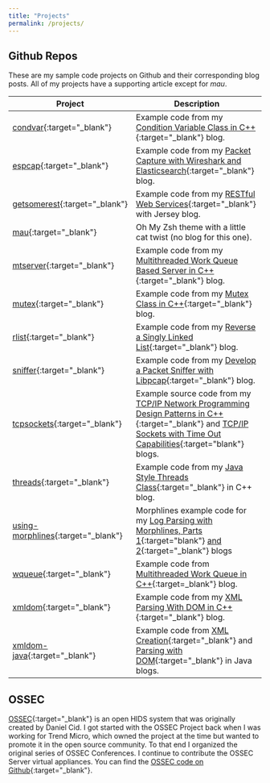 ```yaml
---
title: "Projects"
permalink: /projects/
---
```

## Github Repos

These are my sample code projects on Github and their corresponding blog posts.  All of my projects have a supporting article except for *mau*.

| Project              | Description                 |
| -------------------- | --------------------------- |
| [condvar](https://github.com/vichargrave/condvar){:target="_blank"} | Example code from my [Condition Variable Class in C++](/programming/condition-variable-class-in-cpp/){:target="_blank"} blog.
| [espcap](https://github.com/vichargrave/espcap){:target="_blank"} | Example code from my [Packet Capture with Wireshark and Elasticsearch](/programming/packet-capture-with-wireshark-and-elasticsearch/){:target="_blank"} blog.
| [getsomerest](https://github.com/vichargrave/getsomerest){:target="_blank"} | Example code from my [RESTful Web Services](/tutorials/restful-webservices-with-jersey/){:target="_blank"} with Jersey blog.
| [mau](https://github.com/vichargrave/mau){:target="_blank"} | Oh My Zsh theme with a little cat twist (no blog for this one). 
| [mtserver](https://github.com/vichargrave/mtserver){:target="_blank"} | Example code from my [Multithreaded Work Queue Based Server in C++](/programming/multithreaded-work-queue-based-server-in-cpp){:target="_blank"} blog.
| [mutex](https://github.com/vichargrave/mutex){:target="_blank"} | Example code from my [Mutex Class in C++](/programming/mutex-class-in-cpp/){:target="_blank"} blog.
| [rlist](https://github.com/vichargrave/rlist){:target="_blank"} | Example code from my [Reverse a Singly Linked List](/programming/reversing-a-singly-linked-list/){:target="_blank"} blog.
| [sniffer](https://github.com/vichargrave/sniffer){:target="_blank"} |  Example code from my [Develop a Packet Sniffer with Libpcap](/programming/develop-a-packet-sniffer-with-libpcap/){:target="_blank"} blog.
| [tcpsockets](https://github.com/vichargrave/tcpsockets){:target="_blank"} | Example source code from my [TCP/IP Network Programming Design Patterns in C++](/programming/tcp-ip-network-programming-design-patterns-in-cpp/){:target="_blank"} and [TCP/IP Sockets with Time Out Capabilities](/programming/tcp-ip-sockets-with-time-out-capabilties/){:target="blank"} blogs.
| [threads](https://github.com/vichargrave/threads){:target="_blank"} | Example code from my [Java Style Threads Class](/programming/java-style-thread-class-in-cpp/){:target="_blank"} in C++ blog.
| [using-morphlines](https://github.com/vichargrave/using-morphlines){:target="_blank"} | Morphlines example code for my [Log Parsing with Morphlines, Parts 1](/programming/log-parsing-with-morphlines-1/){:target="blank"} [and 2](/programming/log-parsing-with-morphlines-2/){:target="_blank"} blogs 
| [wqueue](https://github.com/vichargrave/wqueue){:target="_blank"} | Example code from [Multithreaded Work Queue in C++](/programming/multithreaded-work-queue-in-cpp/){:target=_blank"} blog.
| [xmldom](https://github.com/vichargrave/xmldom){:target="_blank"} | Example code from my [XML Parsing With DOM in C++](/programming/xml-parsing-with-dom-in-cpp/){:target="_blank"} blog.
| [xmldom-java](https://github.com/vichargrave/xmldom-java){:target="_blank"}  | Example code from [XML Creation](/programming/xml-creation-with-dom-in-java/){:target="_blank"} and [Parsing with DOM](/programming/xml-parsing-with-dom-in-java/){:target="_blank"} in Java blogs. 

## OSSEC

[OSSEC](https://www.ossec.net){:target="_blank"} is an open HIDS system that was originally created by Daniel Cid. I got started with the OSSEC Project back when I was working for Trend Micro, which owned the project at the time but wanted to promote it in the open source community. To that end I organized the original series of OSSEC Conferences.  I continue to contribute the OSSEC Server virtual appliances. You can find the [OSSEC code on Github](https://github.com/ossec/ossec-hids){:target="_blank"}.
